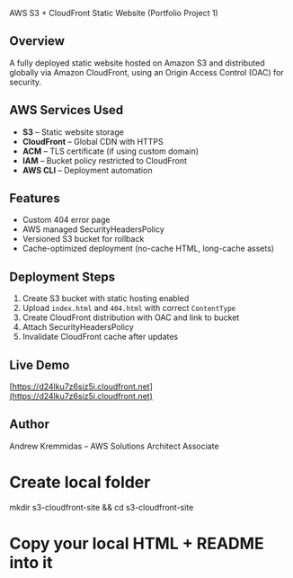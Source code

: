 AWS S3 + CloudFront Static Website (Portfolio Project 1)

## Overview
A fully deployed static website hosted on Amazon S3 and distributed globally via Amazon CloudFront, using an Origin Access Control (OAC) for security.

## AWS Services Used
- **S3** – Static website storage
- **CloudFront** – Global CDN with HTTPS
- **ACM** – TLS certificate (if using custom domain)
- **IAM** – Bucket policy restricted to CloudFront
- **AWS CLI** – Deployment automation

## Features
- Custom 404 error page
- AWS managed SecurityHeadersPolicy
- Versioned S3 bucket for rollback
- Cache-optimized deployment (no-cache HTML, long-cache assets)

## Deployment Steps
1. Create S3 bucket with static hosting enabled
2. Upload `index.html` and `404.html` with correct `ContentType`
3. Create CloudFront distribution with OAC and link to bucket
4. Attach SecurityHeadersPolicy
5. Invalidate CloudFront cache after updates

## Live Demo
[https://d24lku7z6siz5i.cloudfront.net](https://d24lku7z6siz5i.cloudfront.net)

## Author
Andrew Kremmidas – AWS Solutions Architect Associate


# Create local folder
mkdir s3-cloudfront-site && cd s3-cloudfront-site

# Copy your local HTML + README into it



